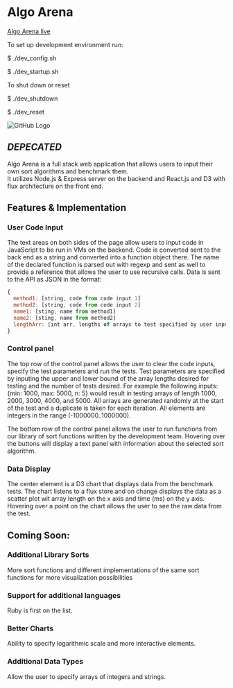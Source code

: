 # Algo Arena

[Algo Arena live][live_url]

[live_url]: http://algorithm-arena.appspot.com/

To set up development environment run:

$ ./dev_config.sh

$ ./dev_startup.sh

To shut down or reset

$ ./dev_shutdown

$ ./dev_reset

![GitHub Logo](/images/logo.png)

[ss1]: ./docs/ss1.png
[ss2]: ./docs/ss1.png
[ss3]: ./docs/ss1.png
[ss1]: ./docs/ss1.png



## ***DEPECATED***


Algo Arena is a full stack web application that allows users to input their own sort algorithms and benchmark them.  
It utilizes Node.js & Express server on the backend and React.js and D3 with flux architecture on the front end.    

## Features & Implementation

### User Code Input

The text areas on both sides of the page allow users to input code in JavaScript to be run in VMs on the backend.
Code is converted sent to the back end as a string and converted into a function object there.  The name of the declared
function is parsed out with regexp and sent as well to provide a reference that allows the user to use recursive calls.
Data is sent to the API as JSON in the format:

```JavaScript
{
  method1: [string, code from code input 1]
  method2: [string, code from code input 2]
  name1: [sting, name from method1]
  name2: [sting, name from method2]
  lengthArr: [int arr, lengths of arrays to test specified by user input in the control panel]
}

```

### Control panel

The top row of the control panel allows the user to clear the code inputs, specify the test parameters and run the tests.
Test parameters are specified by inputing the upper and lower bound of the array lengths desired for testing and the number
of tests desired.  For example the following inputs: {min: 1000, max: 5000, n: 5} would result in testing arrays of length
1000, 2000, 3000, 4000, and 5000.  All arrays are generated randomly at the start of the test and a duplicate is taken
for each iteration.  All elements are integers in the range (-1000000..1000000).

The bottom row of the control panel allows the user to run functions from our library of sort functions written by
the development team.  Hovering over the buttons will display a text panel with information about the selected sort
algorithm.   

### Data Display

The center element is a D3 chart that displays data from the benchmark tests.  The chart listens to a flux store and on change
displays the data as a scatter plot wit array length on the x axis and time (ms) on the y axis.  Hovering over a point on the
chart allows the user to see the raw data from the test.


## Coming Soon:

### Additional Library Sorts

More sort functions and different implementations of the same sort functions for more visualization possibilities

### Support for additional languages

Ruby is first on the list.  

### Better Charts

Ability to specify logarithmic scale and more interactive elements.

### Additional Data Types

Allow the user to specify arrays of integers and strings.
